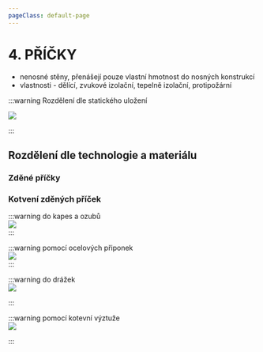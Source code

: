 ```yaml
---
pageClass: default-page
---
```

# 4. PŘÍČKY

- nenosné stěny, přenášejí pouze vlastní hmotnost do
nosných konstrukcí 
- vlastnosti - dělící, zvukové izolační, tepelně izolační, protipožární

:::warning Rozdělení dle statického uložení
<br>

<img class="centered_image" src="/images/pos/4/ulozeni_1.jpg" />
<br>

:::
## Rozdělení dle technologie a materiálu

### Zděné příčky


### Kotvení zděných příček

:::warning do kapes a ozubů
<br>
<img class="centered_image" src="/images/pos/4/28.jpg" />
<br>
:::

:::warning pomocí ocelových připonek
<br>
<img class="centered_image" src="/images/pos/4/9.jpg" />
<br>
:::

:::warning do drážek
<br>
<img class="centered_image" src="/images/pos/4/drazka.jpg" />
<br>


:::

:::warning pomocí kotevní výztuže
<br>
<img class="centered_image" src="/images/pos/4/31.jpg" />
<br>

:::